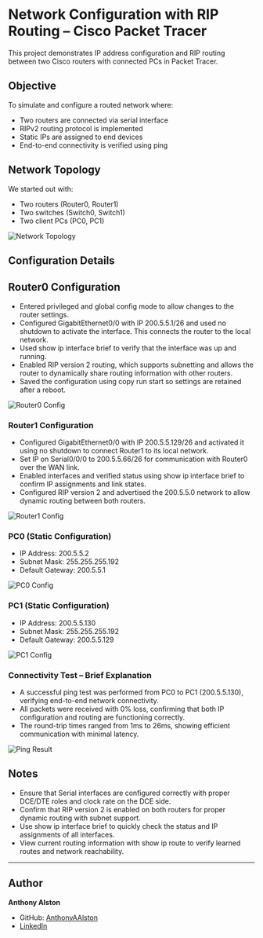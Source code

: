 # Network Configuration with RIP Routing – Cisco Packet Tracer

This project demonstrates IP address configuration and RIP routing between two Cisco routers with connected PCs in Packet Tracer.

## Objective

To simulate and configure a routed network where:
- Two routers are connected via serial interface
- RIPv2 routing protocol is implemented
- Static IPs are assigned to end devices
- End-to-end connectivity is verified using ping

## Network Topology
We started out with:
- Two routers (Router0, Router1)
- Two switches (Switch0, Switch1)
- Two client PCs (PC0, PC1)

![Network Topology](tt1.png)

## Configuration Details

## Router0 Configuration

- Entered privileged and global config mode to allow changes to the router settings.
- Configured GigabitEthernet0/0 with IP 200.5.5.1/26 and used no shutdown to activate the interface. This connects the router to the local network.
- Used show ip interface brief to verify that the interface was up and running.
- Enabled RIP version 2 routing, which supports subnetting and allows the router to dynamically share routing information with other routers.
- Saved the configuration using copy run start so settings are retained after a reboot.

![Router0 Config](tt3.png)

### Router1 Configuration 

- Configured GigabitEthernet0/0 with IP 200.5.5.129/26 and activated it using no shutdown to connect Router1 to its local network.
- Set IP on Serial0/0/0 to 200.5.5.66/26 for communication with Router0 over the WAN link.
- Enabled interfaces and verified status using show ip interface brief to confirm IP assignments and link states.
- Configured RIP version 2 and advertised the 200.5.5.0 network to allow dynamic routing between both routers.

![Router1 Config](tt4.png)

### PC0 (Static Configuration)
- IP Address: 200.5.5.2
- Subnet Mask: 255.255.255.192
- Default Gateway: 200.5.5.1

![PC0 Config](tt5.png)

### PC1 (Static Configuration)
- IP Address: 200.5.5.130
- Subnet Mask: 255.255.255.192
- Default Gateway: 200.5.5.129

![PC1 Config](tt6.png)

### Connectivity Test – Brief Explanation

- A successful ping test was performed from PC0 to PC1 (200.5.5.130), verifying end-to-end network connectivity.
- All packets were received with 0% loss, confirming that both IP configuration and routing are functioning correctly.
- The round-trip times ranged from 1ms to 26ms, showing efficient communication with minimal latency.

![Ping Result](tt9.png)

## Notes

- Ensure that Serial interfaces are configured correctly with proper DCE/DTE roles and clock rate on the DCE side.
- Confirm that RIP version 2 is enabled on both routers for proper dynamic routing with subnet support.
- Use show ip interface brief to quickly check the status and IP assignments of all interfaces.
- View current routing information with show ip route to verify learned routes and network reachability.

---

## Author

**Anthony Alston**  
- GitHub: [AnthonyAAlston](https://github.com/AnthonyAAlston)
- [LinkedIn](linkedin.com/in/anthonyaalston/) 
